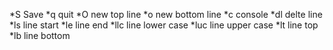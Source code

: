 *S Save
*q quit
*O new top line
*o new bottom line
*c console
*dl delte line
*ls line start
*le line end
*llc line lower case
*luc line upper case
*lt line top
*lb line bottom